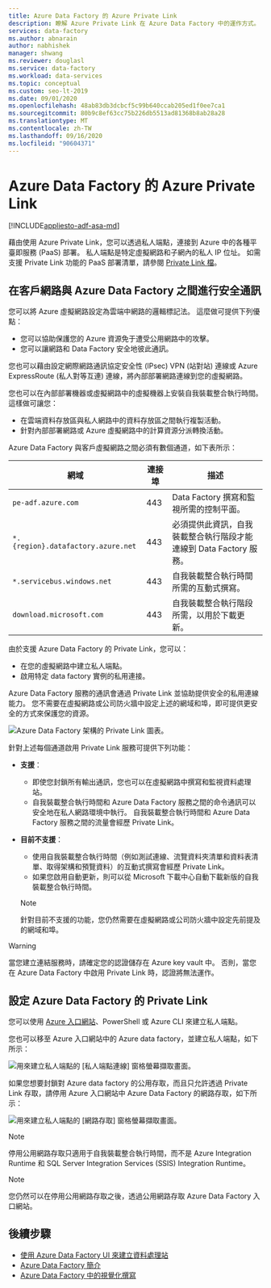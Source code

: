 ```yaml
---
title: Azure Data Factory 的 Azure Private Link
description: 瞭解 Azure Private Link 在 Azure Data Factory 中的運作方式。
services: data-factory
ms.author: abnarain
author: nabhishek
manager: shwang
ms.reviewer: douglasl
ms.service: data-factory
ms.workload: data-services
ms.topic: conceptual
ms.custom: seo-lt-2019
ms.date: 09/01/2020
ms.openlocfilehash: 48ab83db3dcbcf5c99b640ccab205ed1f0ee7ca1
ms.sourcegitcommit: 80b9c8ef63cc75b226db5513ad81368b8ab28a28
ms.translationtype: MT
ms.contentlocale: zh-TW
ms.lasthandoff: 09/16/2020
ms.locfileid: "90604371"
---
```

# <a name="azure-private-link-for-azure-data-factory"></a>Azure Data Factory 的 Azure Private Link

[!INCLUDE[appliesto-adf-asa-md](includes/appliesto-adf-xxx-md.md)]

藉由使用 Azure Private Link，您可以透過私人端點，連接到 Azure 中的各種平臺即服務 (PaaS) 部署。 私人端點是特定虛擬網路和子網內的私人 IP 位址。 如需支援 Private Link 功能的 PaaS 部署清單，請參閱 [Private Link 檔](https://docs.microsoft.com/azure/private-link/)。 

## <a name="secure-communication-between-customer-networks-and-azure-data-factory"></a>在客戶網路與 Azure Data Factory 之間進行安全通訊 
您可以將 Azure 虛擬網路設定為雲端中網路的邏輯標記法。 這麼做可提供下列優點：
* 您可以協助保護您的 Azure 資源免于遭受公用網路中的攻擊。
* 您可以讓網路和 Data Factory 安全地彼此通訊。 

您也可以藉由設定網際網路通訊協定安全性 (IPsec) VPN (站對站) 連線或 Azure ExpressRoute (私人對等互連) 連線，將內部部署網路連線到您的虛擬網路。 

您也可以在內部部署機器或虛擬網路中的虛擬機器上安裝自我裝載整合執行時間。 這樣做可讓您：
* 在雲端資料存放區與私人網路中的資料存放區之間執行複製活動。
* 針對內部部署網路或 Azure 虛擬網路中的計算資源分派轉換活動。 

Azure Data Factory 與客戶虛擬網路之間必須有數個通道，如下表所示：

| 網域 | 連接埠 | 描述 |
| ---------- | -------- | --------------- |
| `pe-adf.azure.com` | 443 | Data Factory 撰寫和監視所需的控制平面。 |
| `*.{region}.datafactory.azure.net` | 443 | 必須提供此資訊，自我裝載整合執行階段才能連線到 Data Factory 服務。 |
| `*.servicebus.windows.net` | 443 | 自我裝載整合執行時間所需的互動式撰寫。 |
| `download.microsoft.com` | 443 | 自我裝載整合執行階段所需，以用於下載更新。 |

由於支援 Azure Data Factory 的 Private Link，您可以：
* 在您的虛擬網路中建立私人端點。
* 啟用特定 data factory 實例的私用連接。 

Azure Data Factory 服務的通訊會通過 Private Link 並協助提供安全的私用連線能力。 您不需要在虛擬網路或公司防火牆中設定上述的網域和埠，即可提供更安全的方式來保護您的資源。  

![Azure Data Factory 架構的 Private Link 圖表。](./media/data-factory-private-link/private-link-architecture.png)

針對上述每個通道啟用 Private Link 服務可提供下列功能：
- **支援**：
   - 即使您封鎖所有輸出通訊，您也可以在虛擬網路中撰寫和監視資料處理站。
   - 自我裝載整合執行時間和 Azure Data Factory 服務之間的命令通訊可以安全地在私人網路環境中執行。 自我裝載整合執行時間和 Azure Data Factory 服務之間的流量會經歷 Private Link。 
- **目前不支援**：
   - 使用自我裝載整合執行時間（例如測試連線、流覽資料夾清單和資料表清單、取得架構和預覽資料）的互動式撰寫會經歷 Private Link。
   - 如果您啟用自動更新，則可以從 Microsoft 下載中心自動下載新版的自我裝載整合執行時間。

   > [!NOTE]
   > 針對目前不支援的功能，您仍然需要在虛擬網路或公司防火牆中設定先前提及的網域和埠。 

> [!WARNING]
> 當您建立連結服務時，請確定您的認證儲存在 Azure key vault 中。 否則，當您在 Azure Data Factory 中啟用 Private Link 時，認證將無法運作。

## <a name="set-up-private-link-for-azure-data-factory"></a>設定 Azure Data Factory 的 Private Link
您可以使用 [Azure 入口網站](https://docs.microsoft.com/azure/private-link/create-private-endpoint-portal)、PowerShell 或 Azure CLI 來建立私人端點。

您也可以移至 Azure 入口網站中的 Azure data factory，並建立私人端點，如下所示：

![用來建立私人端點的 [私人端點連線] 窗格螢幕擷取畫面。](./media/data-factory-private-link/create-private-endpoint.png)


如果您想要封鎖對 Azure data factory 的公用存取，而且只允許透過 Private Link 存取，請停用 Azure 入口網站中 Azure Data Factory 的網路存取，如下所示：

![用來建立私人端點的 [網路存取] 窗格螢幕擷取畫面。](./media/data-factory-private-link/disable-network-access.png)

> [!NOTE]
> 停用公用網路存取只適用于自我裝載整合執行時間，而不是 Azure Integration Runtime 和 SQL Server Integration Services (SSIS) Integration Runtime。

> [!NOTE]
> 您仍然可以在停用公用網路存取之後，透過公用網路存取 Azure Data Factory 入口網站。

## <a name="next-steps"></a>後續步驟

- [使用 Azure Data Factory UI 來建立資料處理站](quickstart-create-data-factory-portal.md)
- [Azure Data Factory 簡介](introduction.md)
- [Azure Data Factory 中的視覺化撰寫](author-visually.md)

